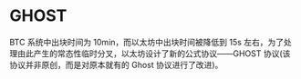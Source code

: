 # GHOST

<!-- BTC 系统中出块时间为 10min，而以太坊中出块时间被降低到 15s 左右，虽然有效提高了系统反应时间和吞吐率，却也导致系统临时性分叉变成常态，且分叉数目更多。这对于共识协议来说，就存在很大挑战。在 BTC 系统中，不在最长合法链上的节点最后都是作废的，但如果在以太坊系统中，如果这样处理，由于系统中经常性会出现分叉，则矿工挖到矿很大可能会被废弃，这会大大降低矿工挖矿积极性。而对于个人矿工来说，和大型矿池相比更是存在天然劣势。
对此，以太坊设计了新的公式协议——GHOST 协议(该协议并非原创，而是对原本就有的 Ghost 协议进行了改进)。

激励机制，促使分叉尽可能早的合并至主链

- uncle block

如图，假定以太坊系统存在以下情况，A、B、C、D 在四个分支上，最后，随着时间推移 B 所在链成为最长合法链，因此 A、C、D 区块都作废，但为了补偿这些区块所属矿工所作的工作，给这些区块一些“补偿”，并称其为"Uncle Block"（叔父区块）。
规定 E 区块在发布时可以将 A、C、D 叔父区块包含进来，A、C、D 叔父区块可以得到出块奖励的 7/8，而为了激励 E 包含叔父区块，规定 E 每包含一个叔父区块可以额外得到 1/32 的出块奖励。为了防止 E 大量包含叔父区块，规定一个区块只能最多包含两个叔父区块，因此 E 在 A、C、D 中最多只能包含两个区块作为自己的出块奖励 -->

BTC 系统中出块时间为 10min，而以太坊中出块时间被降低到 15s 左右，为了处理由此产生的常态性临时分叉，以太坊设计了新的公式协议——GHOST 协议(该协议并非原创，而是对原本就有的 Ghost 协议进行了改进)。
